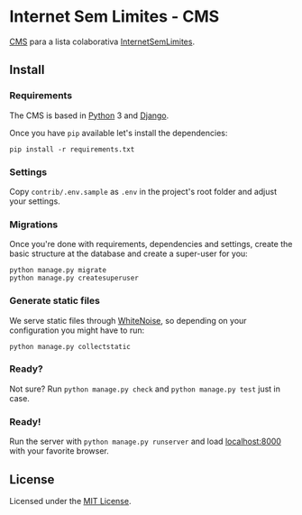 # Internet Sem Limites - CMS 

[CMS](https://internetsemlimites.herokuapp.com) para a lista colaborativa [InternetSemLimites](https://github.com/jlcarvalho/InternetSemLimites).

## Install

### Requirements

The CMS is based in [Python](http://python.org) 3 and [Django](http://djangoproject.com).

Once you have `pip` available let's install the dependencies:

```
pip install -r requirements.txt
```

### Settings

Copy `contrib/.env.sample` as `.env` in the project's root folder and adjust your settings.

### Migrations

Once you're done with requirements, dependencies and settings, create the basic structure at the database and create a super-user for you:

```
python manage.py migrate
python manage.py createsuperuser
```

### Generate static files

We serve static files through [WhiteNoise](http://whitenoise.evans.io), so depending on your configuration you might have to run:

```
python manage.py collectstatic
```

### Ready?

Not sure? Run `python manage.py check` and `python manage.py test` just in case.

### Ready!

Run the server with `python manage.py runserver` and load [localhost:8000](http://localhost:8000) with your favorite browser.

## License

Licensed under the [MIT License](LICENSE).
